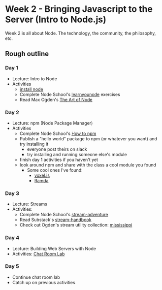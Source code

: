 # Week 2 - Bringing Javascript to the Server (Intro to Node.js)

Week 2 is all about Node. The technology, the community, the philosophy, etc.


## Rough outline

### Day 1

* Lecture: Intro to Node
* Activities
  * [install node](https://nodejs.org/en/)
  * Complete Node School's [learnyounode](https://github.com/workshopper/learnyounode) exercises
  * Read Max Ogden's [The Art of Node](https://github.com/maxogden/art-of-node)


### Day 2

* Lecture: npm (Node Package Manager)
* Activities
  * Complete Node School's [How to npm](https://github.com/workshopper/how-to-npm)
  * Publish a "hello world" package to npm (or whatever you want) and try installing it
    * everyone post theirs on slack
    * try installing and running someone else's module
  * finish day 1 activities if you haven't yet
  * look around npm and share with the class a cool module you found
    * Some cool ones I've found:
      * [voxel.js](http://www.voxeljs.com/)
      * [Ramda](https://ramdajs.com/)


### Day 3

* Lecture: Streams
* Activities:
  * Complete Node School's [stream-adventure](https://github.com/workshopper/stream-adventure)
  * Read Substack's [stream-handbook](https://github.com/substack/stream-handbook)
  * Check out Ogden's stream utility collection: [mississippi](https://github.com/maxogden/mississippi)

### Day 4

* Lecture: Building Web Servers with Node
* Activities: [Chat Room Lab](./chatroom.md)

### Day 5

* Continue chat room lab
* Catch up on previous activities
